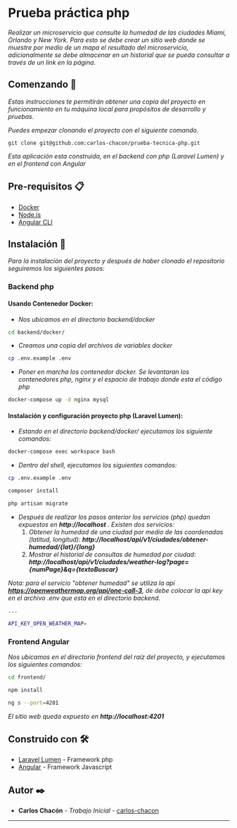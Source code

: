 # Prueba práctica php

_Realizar un microservicio que consulte la humedad de las ciudades Miami,
Orlando y New York. Para esto se debe crear un sitio web donde se muestre
por medio de un mapa el resultado del microservicio, adicionalmente se
debe almacenar en un historial que se pueda consultar a través de un link
en la página._

## Comenzando 🚀

_Estas instrucciones te permitirán obtener una copia del proyecto en funcionamiento en tu máquina local para propósitos de desarrollo y pruebas._

_Puedes empezar clonando el proyecto con el siguiente comando._

```
git clone git@github.com:carlos-chacon/prueba-tecnica-php.git
```

_Esta aplicación esta construida, en el backend con php (Laravel Lumen) y en el frontend con Angular_


## Pre-requisitos 📋

- [Docker](https://www.docker.com/)
- [Node.js](https://nodejs.org/en/download/)
- [Angular CLI](https://angular.io/cli/)


## Instalación 🔧

_Para la instalación del proyecto y después de haber clonado el repositorio seguiremos los siguientes pasos:_

### Backend php
#### Usando Contenedor Docker:

- _Nos ubicamos en el directorio backend/docker_

```bash
cd backend/docker/
```

- _Creamos una copia del archivos de variables docker_

```sh
cp .env.example .env
```

- _Poner en marcha los contenedor docker. Se levantaran los contenedores php, nginx y el espacio de trabajo donde esta el código php_

```sh
docker-compose up -d nginx mysql
```

#### Instalación y configuración proyecto php (Laravel Lumen):

- _Estando en el directorio backend/docker/ ejecutamos los siguiente comandos:_

```sh
docker-compose exec workspace bash
```

- _Dentro del shell, ejecutamos los siguientes comandos:_
```sh
cp .env.example .env
```
```sh
composer install
```
```sh
php artisan migrate
```

- _Después de realizar los pasos anterior los servicios (php) quedan expuestos en **http://localhost** ._
    _Existen dos servicios:_
    1. _Obtener la humedad de una ciudad por medio de las coordenadas (latitud, longitud): **http://localhost/api/v1/ciudades/obtener-humedad/{lat}/{long}**_
    2. _Mostrar el historial de consultas de humedad por ciudad: **http://localhost/api/v1/ciudades/weather-log?page={numPage}&q={textoBuscar}**_


_Nota: para el servicio "obtener humedad" se utiliza la api **https://openweathermap.org/api/one-call-3**, de debe colocar la api key en el archivo .env que esta en el directorio backend._
```sh
...

API_KEY_OPEN_WEATHER_MAP=
```

### Frontend Angular

_Nos ubicamos en el directorio frontend del raíz del proyecto, y ejecutamos los siguientes comandos:_

```sh
cd frontend/
```
```sh
npm install
```

```sh
ng s --port=4201
```

_El sitio web queda expuesto en **http://localhost:4201**_

## Construido con 🛠️

* [Laravel Lumen](https://lumen.laravel.com/) - Framework php
* [Angular](https://maven.apache.org/) - Framework Javascript

## Autor ✒️


* **Carlos Chacón** - *Trabajo Inicial* - [carlos-chacon](https://github.com/carlos-chacon)

---

